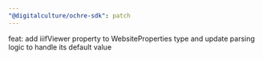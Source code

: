 ```yaml
---
"@digitalculture/ochre-sdk": patch
---
```


feat: add iiifViewer property to WebsiteProperties type and update parsing logic to handle its default value
